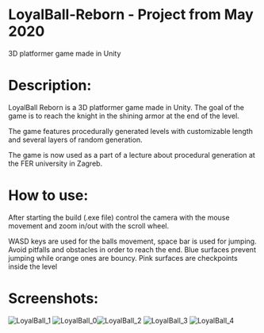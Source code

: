 # LoyalBall-Reborn - Project from May 2020
3D platformer game made in Unity

# Description:
LoyalBall Reborn is a 3D platformer game made in Unity. The goal of the game is to reach the knight in the shining armor at the end of the level.

The game features procedurally generated levels with customizable length and several layers of random generation.

The game is now used as a part of a lecture about procedural generation at the FER university in Zagreb.

# How to use:
After starting the build (.exe file) control the camera with the mouse movement and zoom in/out with the scroll wheel.

WASD keys are used for the balls movement, space bar is used for jumping. Avoid pitfalls and obstacles in order to reach the end. Blue surfaces prevent jumping while orange ones are bouncy. Pink surfaces are checkpoints inside the level

# Screenshots:
![LoyalBall_1](https://user-images.githubusercontent.com/20684273/167603887-fb6c96ac-25a7-4b71-9653-ff8af613d5d9.png)
![LoyalBall_0](https://user-images.githubusercontent.com/20684273/167603881-9db886c2-697c-49dd-85e9-cb7fc6845c4c.png)![LoyalBall_2](https://user-images.githubusercontent.com/20684273/167603888-7bf740ac-3f6c-489a-9433-a1e33e234b7d.png)
![LoyalBall_3](https://user-images.githubusercontent.com/20684273/167603893-69a697da-b67c-4fbc-885b-43d9522b643b.png)
![LoyalBall_4](https://user-images.githubusercontent.com/20684273/167603896-ccf29f77-208f-4b65-ba1c-a9b8aaef17ea.jpg)


